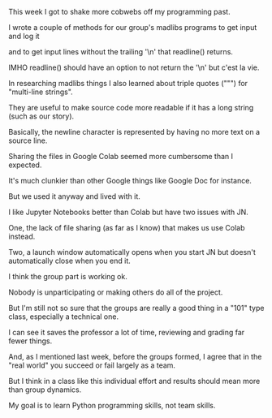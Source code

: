 This week I got to shake more cobwebs off my programming past.<p>
I wrote a couple of methods for our group's madlibs programs to get input and log it<p>
and to get input lines without the trailing '\n' that readline() returns.<p>
IMHO readline() should have an option to not return the '\n' but c'est la vie.<p>
In researching madlibs things I also learned about triple quotes (""") for "multi-line strings".<p>
They are useful to make source code more readable if it has a long string (such as our story).<p>
Basically, the newline character is represented by having no more text on a source line.<p> 

Sharing the files in Google Colab seemed more cumbersome than I expected.<p>
It's much clunkier than other Google things like Google Doc for instance.<p>
But we used it anyway and lived with it.<p>
I like Jupyter Notebooks better than Colab but have two issues with JN.<p>
One, the lack of file sharing (as far as I know) that makes us use Colab instead.<p>
Two, a launch window automatically opens when you start JN but doesn't automatically close when you end it.<p>

I think the group part is working ok.<p>
Nobody is unparticipating or making others do all of the project.<p>
But I'm still not so sure that the groups are really a good thing in a "101" type class, especially a technical one.<p>
I can see it saves the professor a lot of time, reviewing and grading far fewer things.<p>
And, as I mentioned last week, before the groups formed, I agree that in the "real world" you succeed or fail largely as a team.<p>
But I think in a class like this individual effort and results should mean more than group dynamics.<p>

My goal is to learn Python programming skills, not team skills.
